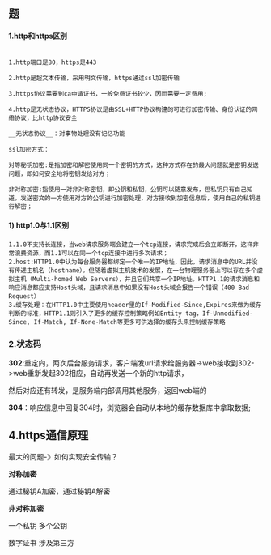 ## 题

#### 1.http和https区别

```

1.http端口是80，https是443

2.http是超文本传输，采用明文传输，https通过ssl加密传输

3.https协议需要到ca申请证书，一般免费证书较少，因而需要一定费用;

4.http是无状态协议，HTTPS协议是由SSL+HTTP协议构建的可进行加密传输、身份认证的网络协议，比http协议安全

__无状态协议__：对事物处理没有记忆功能

ssl加密方式：

对等秘钥加密:是指加密和解密使用同一个密钥的方式，这种方式存在的最大问题就是密钥发送问题，即如何安全地将密钥发给对方；

非对称加密:指使用一对非对称密钥，即公钥和私钥，公钥可以随意发布，但私钥只有自己知道。发送密文的一方使用对方的公钥进行加密处理，对方接收到加密信息后，使用自己的私钥进行解密；

```

#### 1) http1.0与1.1区别

```
1.1.0不支持长连接，当web请求服务端会建立一个tcp连接，请求完成后会立即断开，这样非常浪费资源，而1.1可以在同一个tcp连接中进行多次请求；
2.host:HTTP1.0中认为每台服务器都绑定一个唯一的IP地址，因此，请求消息中的URL并没有传递主机名（hostname）。但随着虚拟主机技术的发展，在一台物理服务器上可以存在多个虚拟主机（Multi-homed Web Servers），并且它们共享一个IP地址。HTTP1.1的请求消息和响应消息都应支持Host头域，且请求消息中如果没有Host头域会报告一个错误（400 Bad Request）
3.缓存处理：在HTTP1.0中主要使用header里的If-Modified-Since,Expires来做为缓存判断的标准，HTTP1.1则引入了更多的缓存控制策略例如Entity tag，If-Unmodified-Since, If-Match, If-None-Match等更多可供选择的缓存头来控制缓存策略
```



### 2.状态码

__302__:重定向，两次后台服务请求，客户端发url请求给服务器->web接收到302->web重新发起302相应，自动再发送一个新的http请求，

然后对应还有转发，是服务端内部调用其他服务，返回web端的

__304__：响应信息中回复304时，浏览器会自动从本地的缓存数据库中拿取数据;

## 4.https通信原理

最大的问题-》如何实现安全传输？

**对称加密**

通过秘钥A加密，通过秘钥A解密

**非对称加密**

一个私钥 多个公钥

数字证书 涉及第三方

